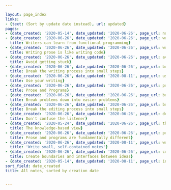 ```yaml
---

layout: page_index
links:
- {text: (Sort by update date instead), url: updated}
pages:
- {date_created: '2020-05-14', date_updated: '2020-06-26', page_url: now, title: Now}
- {date_created: '2020-06-26', date_updated: '2020-06-26', page_url: writers-can-learn-from-functional-programming,
  title: Writers can learn from functional programming}
- {date_created: '2020-06-26', date_updated: '2020-06-26', page_url: writing-prose-is-like-writing-code,
  title: Writing prose is like writing code}
- {date_created: '2020-06-26', date_updated: '2020-06-26', page_url: avoid-getting-stuck,
  title: Avoid getting stuck}
- {date_created: '2020-06-26', date_updated: '2020-06-26', page_url: break-the-writing-process-into-small-steps,
  title: Break the writing process into small steps}
- {date_created: '2020-06-26', date_updated: '2020-08-11', page_url: use-your-writing,
  title: Use your writing}
- {date_created: '2020-06-26', date_updated: '2020-06-26', page_url: prose-and-programs,
  title: Prose and Programs}
- {date_created: '2020-06-26', date_updated: '2020-06-26', page_url: break-problems-down-into-easier-problems,
  title: Break problems down into easier problems}
- {date_created: '2020-06-26', date_updated: '2020-06-26', page_url: break-the-editing-process-into-small-steps,
  title: Break the editing process into small steps}
- {date_created: '2020-06-26', date_updated: '2020-06-26', page_url: dont-confuse-the-listener,
  title: Don't confuse the listener}
- {date_created: '2020-05-24', date_updated: '2020-06-26', page_url: the-knowledge-based-view,
  title: The knowledge-based view}
- {date_created: '2020-06-26', date_updated: '2020-06-26', page_url: prose-and-programs-are-fundamentally-different,
  title: Prose and programs are fundamentally different}
- {date_created: '2020-06-26', date_updated: '2020-08-11', page_url: write-small-self-contained-notes,
  title: 'Write small, self-contained notes'}
- {date_created: '2020-06-26', date_updated: '2020-06-26', page_url: create-boundaries-and-interfaces-between-ideas,
  title: Create boundaries and interfaces between ideas}
- {date_created: '2020-05-14', date_updated: '2020-08-11', page_url: index, title: Notes}
sort_field: date_created
title: All notes, sorted by creation date


---
```



